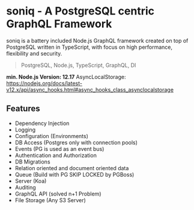 # soniq - A PostgreSQL centric GraphQL Framework
soniq is a battery included Node.js GraphQL framework created on top of PostgreSQL written in TypeScript, with focus on high performance, flexibility and security.
> PostgreSQL, Node.js, TypeScript, GraphQL, DI

**min. Node.js Version: 12.17** 
AsyncLocalStorage: https://nodejs.org/docs/latest-v12.x/api/async_hooks.html#async_hooks_class_asynclocalstorage

## Features
  * Dependency Injection
  * Logging
  * Configuration (Environments)
  * DB Access (Postgres only with connection pools)
  * Events (PG is used as an event bus)
  * Authentication and Authorization
  * DB Migrations
  * Relation oriented and document oriented data
  * Queue (Build with PG SKIP LOCKED by PGBoss)
  * Server (Koa)
  * Auditing
  * GraphQL API (solved n+1 Problem)
  * File Storage (Any S3 Server)
